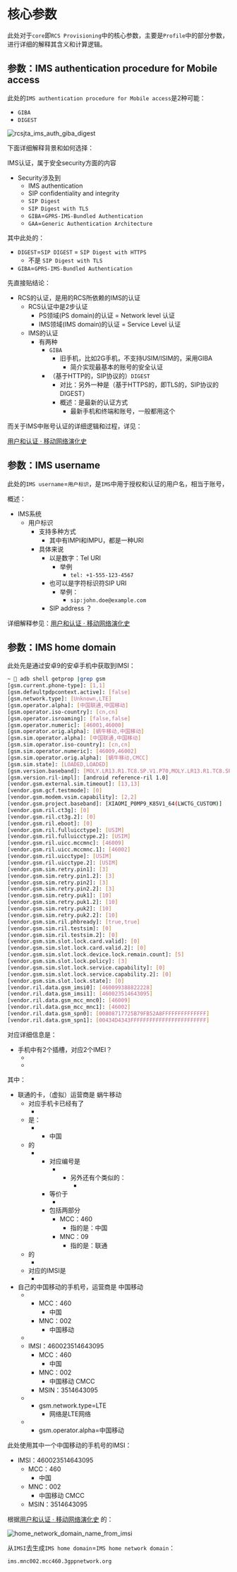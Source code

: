 # 核心参数

此处对于`core`即`RCS Provisioning`中的核心参数，主要是`Profile`中的部分参数，进行详细的解释其含义和计算逻辑。

## 参数：IMS authentication procedure for Mobile access

此处的`IMS authentication procedure for Mobile access`是2种可能：

* `GIBA`
* `DIGEST`

![rcsjta_ims_auth_giba_digest](../assets/img/rcsjta_ims_auth_giba_digest.png)

下面详细解释背景和如何选择：

IMS认证，属于安全security方面的内容

* Security涉及到
  * IMS authentication
  * SIP confidentiality and integrity
  * `SIP Digest`
  * `SIP Digest with TLS`
  * `GIBA`=`GPRS-IMS-Bundled Authentication`
  * `GAA`=`Generic Authentication Architecture`

其中此处的：

* `DIGEST`=`SIP DIGEST` = `SIP Digest with HTTPS`
  * 不是 `SIP Digest with TLS`
* `GIBA`=`GPRS-IMS-Bundled Authentication`

先直接贴结论：

* RCS的认证，是用的RCS所依赖的IMS的认证
  * RCS认证中是2步认证
    * PS领域(PS domain)的认证 = Network level 认证
    * IMS领域(IMS domain)的认证 = Service Level 认证
  * IMS的认证
    * 有两种
      * `GIBA`
        * 旧手机，比如2G手机，不支持USIM/ISIM的，采用GIBA
          * 简介实现最基本的账号的安全认证
      * （基于HTTP的，SIP协议的）`DIGEST`
        * 对比：另外一种是（基于HTTPS的，即TLS的，SIP协议的DIGEST）
        * 概述：是最新的认证方式
          * 最新手机和终端和账号，一般都用这个

而关于IMS中账号认证的详细逻辑和过程，详见：

[用户和认证 · 移动网络演化史](https://book.crifan.com/books/mobile_network_evolution_history/website/ims/related/user_auth.html)

## 参数：IMS username

此处的`IMS username`=`用户标识`，是`IMS`中用于授权和认证的用户名，相当于账号，

概述：

* IMS系统
  * 用户标识
    * 支持多种方式
      * 其中有IMPI和IMPU，都是一种URI
    * 具体来说
      * 以是数字：Tel URI
        * 举例
          * `tel: +1-555-123-4567`
      * 也可以是字符标识符SIP URI
        * 举例：
          * `sip:john.doe@example.com`
      * SIP address ？

详细解释参见：[用户和认证 · 移动网络演化史](https://book.crifan.com/books/mobile_network_evolution_history/website/ims/related/user_auth.html)

## 参数：IMS home domain

此处先是通过安卓9的安卓手机中获取到IMSI：

```bash
~  adb shell getprop |grep gsm
[gsm.current.phone-type]: [1,1]
[gsm.defaultpdpcontext.active]: [false]
[gsm.network.type]: [Unknown,LTE]
[gsm.operator.alpha]: [中国联通,中国移动]
[gsm.operator.iso-country]: [cn,cn]
[gsm.operator.isroaming]: [false,false]
[gsm.operator.numeric]: [46001,46000]
[gsm.operator.orig.alpha]: [蜗牛移动,中国移动]
[gsm.sim.operator.alpha]: [中国联通,中国移动]
[gsm.sim.operator.iso-country]: [cn,cn]
[gsm.sim.operator.numeric]: [46009,46002]
[gsm.sim.operator.orig.alpha]: [蜗牛移动,CMCC]
[gsm.sim.state]: [LOADED,LOADED]
[gsm.version.baseband]: [MOLY.LR13.R1.TC8.SP.V1.P70,MOLY.LR13.R1.TC8.SP.V1.P70]
[gsm.version.ril-impl]: [android reference-ril 1.0]
[vendor.gsm.external.sim.timeout]: [13,13]
[vendor.gsm.gcf.testmode]: [0]
[vendor.gsm.modem.vsim.capability]: [2,2]
[vendor.gsm.project.baseband]: [XIAOMI_P0MP9_K85V1_64(LWCTG_CUSTOM)]
[vendor.gsm.ril.ct3g]: [0]
[vendor.gsm.ril.ct3g.2]: [0]
[vendor.gsm.ril.eboot]: [0]
[vendor.gsm.ril.fulluicctype]: [USIM]
[vendor.gsm.ril.fulluicctype.2]: [USIM]
[vendor.gsm.ril.uicc.mccmnc]: [46009]
[vendor.gsm.ril.uicc.mccmnc.1]: [46002]
[vendor.gsm.ril.uicctype]: [USIM]
[vendor.gsm.ril.uicctype.2]: [USIM]
[vendor.gsm.sim.retry.pin1]: [3]
[vendor.gsm.sim.retry.pin1.2]: [3]
[vendor.gsm.sim.retry.pin2]: [3]
[vendor.gsm.sim.retry.pin2.2]: [3]
[vendor.gsm.sim.retry.puk1]: [10]
[vendor.gsm.sim.retry.puk1.2]: [10]
[vendor.gsm.sim.retry.puk2]: [10]
[vendor.gsm.sim.retry.puk2.2]: [10]
[vendor.gsm.sim.ril.phbready]: [true,true]
[vendor.gsm.sim.ril.testsim]: [0]
[vendor.gsm.sim.ril.testsim.2]: [0]
[vendor.gsm.sim.slot.lock.card.valid]: [0]
[vendor.gsm.sim.slot.lock.card.valid.2]: [0]
[vendor.gsm.sim.slot.lock.device.lock.remain.count]: [5]
[vendor.gsm.sim.slot.lock.policy]: [3]
[vendor.gsm.sim.slot.lock.service.capability]: [0]
[vendor.gsm.sim.slot.lock.service.capability.2]: [0]
[vendor.gsm.sim.slot.lock.state]: [0]
[vendor.ril.data.gsm_imsi0]: [460099388822228]
[vendor.ril.data.gsm_imsi1]: [460023514643095]
[vendor.ril.data.gsm_mcc_mnc0]: [46009]
[vendor.ril.data.gsm_mcc_mnc1]: [46002]
[vendor.ril.data.gsm_spn0]: [00808717725B79FB52A8FFFFFFFFFFFFFF]
[vendor.ril.data.gsm_spn1]: [00434D4343FFFFFFFFFFFFFFFFFFFFFFFF]
```

对应详细信息是：

* 手机中有2个插槽，对应2个IMEI？
  * [ro.ril.miui.imei0]: [861119047863804]
  * [ro.ril.miui.imei1]: [861119047863812]

其中：

* 联通的卡，（虚拟）运营商是 蜗牛移动
   * 对应手机卡已经有了
     * [gsm.sim.state]: [LOADED]
   * 是：
     * [gsm.sim.operator.iso-country]: [cn]
       * 中国
   * 的
     * [gsm.sim.operator.alpha]: [中国联通]
       * 对应编号是
         * [gsm.sim.operator.numeric]: [46009]
           * 另外还有个类似的：
             * [gsm.operator.numeric]: [46001]
       * 等价于
         * [vendor.gsm.ril.uicc.mccmnc]: [46009]
       * 包括两部分
         * MCC：460
           * 指的是：中国
         * MNC：09
           * 指的是：联通
   * 的
     * [gsm.sim.operator.orig.alpha]: [蜗牛移动]
   * 对应的IMSI是
     * [vendor.ril.data.gsm_imsi0]: [460099388822228]
* 自己的中国移动的手机号，运营商是 中国移动
   * [vendor.ril.data.gsm_mcc_mnc1]: [46002]
     * MCC：460
       * 中国
     * MNC：002
       * 中国移动
   *  [vendor.ril.data.gsm_imsi1]: [460023514643095]
    * IMSI：460023514643095
      * MCC：460
        * 中国
      * MNC：002
        * 中国移动 CMCC
      * MSIN：3514643095
   * [gsm.network.type]: [Unknown,LTE]
     * gsm.network.type=LTE
       * 网络是LTE网络
   * [gsm.operator.alpha]: [中国联通,中国移动]
     * gsm.operator.alpha=中国移动

此处使用其中一个中国移动的手机号的IMSI：

* IMSI：460023514643095
  * MCC：460
    * 中国
  * MNC：002
    * 中国移动 CMCC
  * MSIN：3514643095

根据[用户和认证 · 移动网络演化史](https://book.crifan.com/books/mobile_network_evolution_history/website/ims/related/user_auth.html) 的：

![home_network_domain_name_from_imsi](../assets/img/home_network_domain_name_from_imsi.png)

从`IMSI`去生成`IMS home domain`=`IMS home network domain`：

`ims.mnc002.mcc460.3gppnetwork.org`
